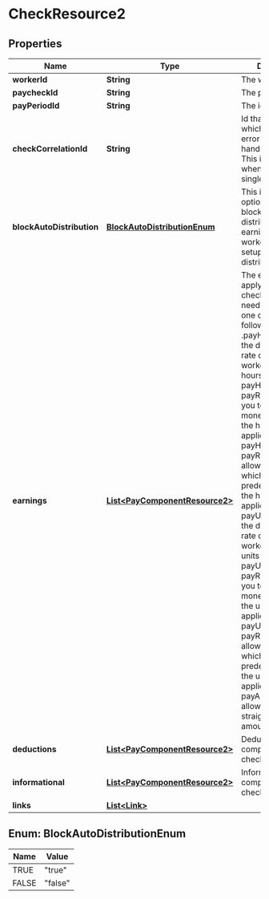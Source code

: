 

# CheckResource2


## Properties

| Name | Type | Description | Notes |
|------------ | ------------- | ------------- | -------------|
|**workerId** | **String** | The worker Id |  [optional] |
|**paycheckId** | **String** | The paycheck Id |  [optional] |
|**payPeriodId** | **String** | The id of payperiod.  |  [optional] |
|**checkCorrelationId** | **String** | Id that you define which is used for error handling/responses. This is not required when sending a single check. |  [optional] |
|**blockAutoDistribution** | [**BlockAutoDistributionEnum**](#BlockAutoDistributionEnum) | This is used optionally for blocking the auto distribution of the earnings on the workers if they are setup for auto distribution. |  [optional] |
|**earnings** | [**List&lt;PayComponentResource2&gt;**](PayComponentResource2.md) | The earnings to apply to the check.Each earning needs to define as one of the following:1 .payHours: Will use the default hourly rate defined on the worker to apply the hours against. 2. payHours and payRate: Will allow you to define the monetary rate that the hours will be applied against. 3. payHours and payRateId: Will allow you to define which workers predefined pay rate the hours will be applied against. 4. payUnits: Will use the default hourly rate defined on the worker to apply the units against. 5. payUnits and payRate: Will allow you to define the monetary rate that the units will be applied against. 6. payUnits and payRateId: Will allow you to define which workers predefined pay rate the units will be applied against. 7. payAmount: Will allow you to define straight monetary amount. |  [optional] |
|**deductions** | [**List&lt;PayComponentResource2&gt;**](PayComponentResource2.md) | Deduction pay components on the check. |  [optional] |
|**informational** | [**List&lt;PayComponentResource2&gt;**](PayComponentResource2.md) | Informational pay components on the check. |  [optional] |
|**links** | [**List&lt;Link&gt;**](Link.md) |  |  [optional] |



## Enum: BlockAutoDistributionEnum

| Name | Value |
|---- | -----|
| TRUE | &quot;true&quot; |
| FALSE | &quot;false&quot; |



